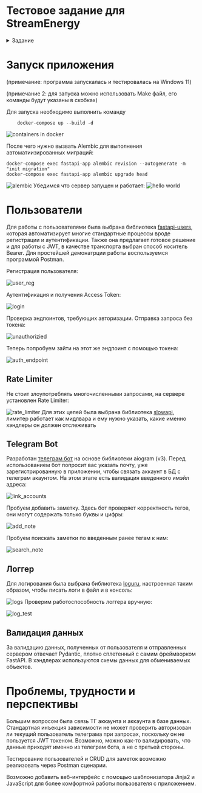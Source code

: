 # Тестовое задание для StreamEnergy

<details>
  <summary>Задание</summary>
  
Тестовое задание: Описание: Разработайте асинхронное веб-приложение на основе FastAPI, которое предоставляет сервис по управлению личными заметками и включает в себя следующие компоненты:

1. Управление заметками: Реализуйте CRUD операции для заметок. Каждая заметка должна содержать: идентификатор, заголовок, содержимое, теги, дату создания и дату последнего изменения. Предусмотрите возможность добавления нескольких тегов к одной заметке и поиска заметок по тегам. Данные должны храниться в базе данных PostgreSQL/MySQL взаимодействие через SQLAlchemy.

2. Аутентификация и авторизация: Реализуйте регистрацию и аутентификацию пользователей с использованием JWT-токенов. Пользователь может управлять только своими заметками. Пароли должны храниться в зашифрованном виде (используйте подходящий алгоритм хеширования).

3. Telegram-бот: Создайте асинхронного Telegram-бота с использованием aiogram, который предоставляет следующие функции: Авторизация пользователя через Telegram (связь аккаунтов). Получение списка заметок. Создание новой заметки. Поиск заметок по тегам. Бот должен взаимодействовать с вашим API.

4. Docker контейнеризация: Поместите проект в докер контейнер Все сервисы (FastAPI приложение, БД, Telegram-бот) должны запускаться и взаимодействовать в контейнерах.

5. Логирование и обработка ошибок: Реализуйте централизованное логирование действий пользователей и ошибок приложения. Логи должны сохраняться в файлы с ротацией по дате. Обеспечьте обработку возможных исключений и ошибок с возвратом информативных сообщений пользователю.

6. Безопасность: Настройте ограничение количества запросов (rate limiting) для API и бота. Обеспечьте валидацию вводимых данных как на стороне клиента, так и на стороне сервера.

7. Дополнительное задание (по желанию): Напишите unit-тесты для основных частей приложения, используя pytest или аналогичный инструмент. Реализуйте веб-интерфейс для работы с заметками, используя FastAPI и шаблонизатор Jinja2.
  
</details>

# Запуск приложения
(примечание: программа запускалась и тестировалась на Windows 11)

(примечание 2: для запуска можно использовать Make файл, его команды будут указаны в скобках)


Для запуска необходимо выполнить команду
```
	docker-compose up --build -d
```
![containers in docker](https://github.com/he1lhamster/streamEnergy_test/blob/main/imgs/docker_run.png)

После чего нужно вызвать Alembic для выполнения автоматиизированных миграций:
```
docker-compose exec fastapi-app alembic revision --autogenerate -m "init migration"
docker-compose exec fastapi-app alembic upgrade head
```
![alembic](https://github.com/he1lhamster/streamEnergy_test/blob/main/imgs/alembic.png)
Убедимся что сервер запущен и работает:
![hello world](https://github.com/he1lhamster/streamEnergy_test/blob/main/imgs/helloworld.png)

# Пользователи
Для работы с пользователями была выбрана библиотека [fastapi-users](https://fastapi-users.github.io/), которая автоматизирует многие стандартные процессы вроде регистрации и аутентификации. Также она предлагает готовое решение и для работы с JWT, в качестве транспорта выбран способ носитель Bearer. Для простейшей демонатрции работы воспользуемся программой Postman.

Регистрация пользователя:

![user_reg](https://github.com/he1lhamster/streamEnergy_test/blob/main/imgs/user_reg.png)

Аутентификация и получения Access Token:

![login](https://github.com/he1lhamster/streamEnergy_test/blob/main/imgs/login.png)

Проверка эндпоинтов, требующих авторизации. Отправка запроса без токена:

![unauthorizied](https://github.com/he1lhamster/streamEnergy_test/blob/main/imgs/unauthorizied.png)


Теперь попробуем зайти на этот же эндпоинт с помощью токена:

![auth_endpoint](https://github.com/he1lhamster/streamEnergy_test/blob/main/imgs/auth_endpoint.png)

## Rate Limiter
Не стоит злоупотреблять многочисленными запросами, на сервере установлен Rate Limiter:

![rate_limiter](https://github.com/he1lhamster/streamEnergy_test/blob/main/imgs/rate_limiter.png)
Для этих целей была выбрана библиотека [slowapi](https://github.com/laurentS/slowapi), лимитер работает как мидлвара и ему нужно указать, какие именно хэндлеры он должен отслеживать

## Telegram Bot
Разработан [телеграм бот](https://t.me/stream_energy_test_bot ) на основе библиотеки aiogram (v3). Перед использованием бот попросит вас указать почту, уже зарегистрированную в приложении, чтобы связать аккаунт в БД с телеграм акаунтом. На этом этапе есть валидация введенного имэйл адреса:

![link_accounts](https://github.com/he1lhamster/streamEnergy_test/blob/main/imgs/link_accounts.png)

Пробуем добавить заметку. Здесь бот проверяет корректность тегов, они могут содержать только буквы и цифры:

![add_note](https://github.com/he1lhamster/streamEnergy_test/blob/main/imgs/add_note.png)

Пробуем поискать заметки по введенным ранее тегам к ним:

![search_note](https://github.com/he1lhamster/streamEnergy_test/blob/main/imgs/search_note.png)

## Логгер
Для логирования была выбрана библиотека [loguru](https://github.com/Delgan/loguru), настроенная таким образом, чтобы писать логи в файл и в консоль:

![logs](https://github.com/he1lhamster/streamEnergy_test/blob/main/imgs/logs.png)
Проверим работоспособность логгера вручную:

![log_test](https://github.com/he1lhamster/streamEnergy_test/blob/main/imgs/log_test.png)

## Валидация данных
За валидацию данных, полученных от пользователя и отправленных сервером отвечает Pydantic, плотно сплетенный с самим фреймворком FastAPI. В хэндлерах используются схемы данных для обмениваемых объектов.

# Проблемы, трудности и перспективы
Большим вопросом была связь ТГ аккаунта и аккаунта в базе данных. Стандартная инъекция зависимости не может проверить авторизован ли текущий пользователь телеграма при запросах, поскольку он не пользуется JWT токеном. Возможно, можно как-то валидировать, что данные приходят именно из телеграм бота, а не с третьей стороны.

Тестирование пользователей и CRUD для заметок возможно реализовать через Postman сценарии. 

Возможно добавить веб-интерфейс с помощью шаблонизатора Jinja2 и JavaScript для более комфортной работы пользователя с приложением.
